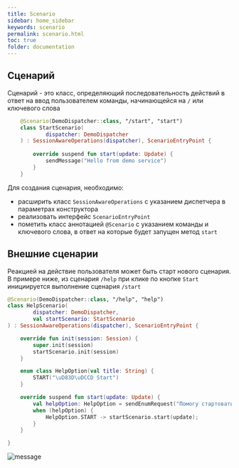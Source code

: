 ```yaml
---
title: Scenario
sidebar: home_sidebar
keywords: scenario
permalink: scenario.html
toc: true
folder: documentation
---
```

## Сценарий

Сценарий - это класс, определяющий последовательность действий в ответ на ввод пользователем команды, начинающейся на `/` или ключевого слова

```kotlin
    @Scenario(DemoDispatcher::class, "/start", "start")
    class StartScenario(
            dispatcher: DemoDispatcher
    ) : SessionAwareOperations(dispatcher), ScenarioEntryPoint {
    
        override suspend fun start(update: Update) {
            sendMessage("Hello from demo service")
        }
    }
```

Для создания сценария, необходимо:
 - расширить класс `SessionAwareOperations` с указанием диспетчера в параметрах конструктора
 - реализовать интерфейс `ScenarioEntryPoint`
 - пометить класс аннотацией `@Scenario` с указанием команды и ключевого слова, в ответ на которые будет запущен метод `start`
 
## Внешние сценарии

Реакцией на действие пользователя может быть старт нового сценария. В примере ниже, из сценария `/help` при клике по кнопке `Start` инициируется выполнение сценария `/start`
```kotlin
@Scenario(DemoDispatcher::class, "/help", "help")
class HelpScenario(
        dispatcher: DemoDispatcher,
        val startScenario: StartScenario
) : SessionAwareOperations(dispatcher), ScenarioEntryPoint {

    override fun init(session: Session) {
        super.init(session)
        startScenario.init(session)
    }

    enum class HelpOption(val title: String) {
        START("\uD83D\uDCCD Start")
    }

    override suspend fun start(update: Update) {
        val helpOption: HelpOption = sendEnumRequest("Помогу стартовать сценарий start") { it.title }
        when (helpOption) {
            HelpOption.START -> startScenario.start(update);
        }
    }

}
```  

![message](images/outer-scenario.png "outer-scenario")
